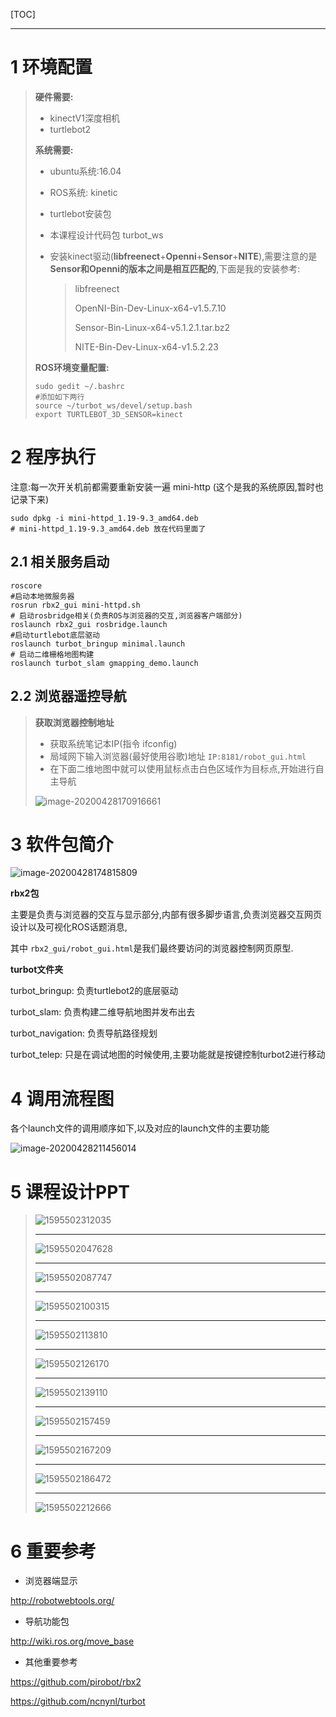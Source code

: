 

[TOC]

------





# 1 环境配置



> **硬件需要:**
>
> * kinectV1深度相机
> * turtlebot2
>
> **系统需要:**
>
> * ubuntu系统:16.04
>
> * ROS系统: kinetic
>
> * turtlebot安装包
>
> * 本课程设计代码包 turbot_ws
>
> * 安装kinect驱动(**libfreenect**+**Openni**+**Sensor**+**NITE**),需要注意的是**Sensor和Openni的版本之间是相互匹配的**,下面是我的安装参考:
>
>   > libfreenect
>   >
>   > OpenNI-Bin-Dev-Linux-x64-v1.5.7.10
>   >
>   > Sensor-Bin-Linux-x64-v5.1.2.1.tar.bz2
>   >
>   > NITE-Bin-Dev-Linux-x64-v1.5.2.23
>   >
>   > 
>
> **ROS环境变量配置:**
>
> ```shell
> sudo gedit ~/.bashrc
> #添加如下两行
> source ~/turbot_ws/devel/setup.bash
> export TURTLEBOT_3D_SENSOR=kinect
> ```
>
> 





# 2 程序执行

注意:每一次开关机前都需要重新安装一遍 mini-http (这个是我的系统原因,暂时也记录下来)

```shell
sudo dpkg -i mini-httpd_1.19-9.3_amd64.deb
# mini-httpd_1.19-9.3_amd64.deb 放在代码里面了
```





## 2.1 相关服务启动



```shell
roscore
#启动本地微服务器
rosrun rbx2_gui mini-httpd.sh
# 启动rosbridge相关(负责ROS与浏览器的交互,浏览器客户端部分)
roslaunch rbx2_gui rosbridge.launch
#启动turtlebot底层驱动
roslaunch turbot_bringup minimal.launch
# 启动二维栅格地图构建
roslaunch turbot_slam gmapping_demo.launch
```



## 2.2 浏览器遥控导航



> **获取浏览器控制地址**
>
> * 获取系统笔记本IP(指令 ifconfig)
> * 局域网下输入浏览器(最好使用谷歌)地址 `IP:8181/robot_gui.html`
> * 在下面二维地图中就可以使用鼠标点击白色区域作为目标点,开始进行自主导航
>
> ![image-20200428170916661](picture/image-20200428170916661.png)





# 3 软件包简介



![image-20200428174815809](picture/image-20200428174815809.png)



**rbx2包**

主要是负责与浏览器的交互与显示部分,内部有很多脚步语言,负责浏览器交互网页设计以及可视化ROS话题消息,

其中 `rbx2_gui/robot_gui.html`是我们最终要访问的浏览器控制网页原型.



**turbot文件夹**

turbot_bringup: 负责turtlebot2的底层驱动

turbot_slam: 负责构建二维导航地图并发布出去

turbot_navigation: 负责导航路径规划

turbot_telep: 只是在调试地图的时候使用,主要功能就是按键控制turbot2进行移动





# 4 调用流程图



各个launch文件的调用顺序如下,以及对应的launch文件的主要功能



![image-20200428211456014](picture/image-20200428211456014.png)





# 5 课程设计PPT



> ![1595502312035](picture/1595502312035.png)
>
> --------
>
> ![1595502047628](picture/1595502047628.png)
>
> ------
>
> ![1595502087747](picture/1595502087747.png)
>
> ------
>
> ![1595502100315](picture/1595502100315.png)
>
> -----
>
> ![1595502113810](picture/1595502113810.png)
>
> --------
>
> ![1595502126170](picture/1595502126170.png)
>
> --------
>
> ![1595502139110](picture/1595502139110.png)
>
> -------
>
> ![1595502157459](picture/1595502157459.png)
>
> -----
>
> ![1595502167209](picture/1595502167209.png)
>
> -------
>
> ![1595502186472](picture/1595502186472.png)
>
> -----
>
> ![1595502212666](picture/1595502212666.png)







# 6 重要参考

* 浏览器端显示

http://robotwebtools.org/

* 导航功能包

http://wiki.ros.org/move_base

* 其他重要参考

https://github.com/pirobot/rbx2

https://github.com/ncnynl/turbot

